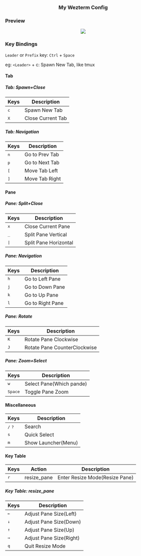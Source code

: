 <h3 align="center">My Wezterm Config</h3>

### Preview

<p align="center">
  <img src="https://github.com/user-attachments/assets/e66d2acd-3ac6-47b3-bdfd-6dfea4b1756b" />
</p>

### Key Bindings

`Leader` or `Prefix` key: `Ctrl` + `Space`

eg: `<Leader>` + c: Spawn New Tab, like tmux

#### Tab

##### Tab: Spawn+Close

| Keys                     | Description                            |
| ------------------------ | -------------------------------------- |
| <kbd>c</kbd>             | Spawn New Tab                          |
| <kbd>X</kbd>             | Close Current Tab                      |

##### Tab: Navigation

| Keys                     | Description                            |
| ------------------------ | -------------------------------------- |
| <kbd>n</kbd>             | Go to Prev Tab                         |
| <kbd>p</kbd>             | Go to Next Tab                         |
| <kbd>[</kbd>             | Move Tab Left                          |
| <kbd>]</kbd>             | Move Tab Right                         |

#### Pane

##### Pane: Split+Close

| Keys                     | Description                            |
| ------------------------ | -------------------------------------- |
| <kbd>x</kbd>             | Close Current Pane                     |
| <kbd>_</kbd>             | Split Pane Vertical                    |
| <kbd>\|</kbd>            | Split Pane Horizontal                  |

##### Pane: Navigation

| Keys                     | Description                            |
| ------------------------ | -------------------------------------- |
| <kbd>h</kbd>             | Go to Left Pane                        |
| <kbd>j</kbd>             | Go to Down Pane                        |
| <kbd>k</kbd>             | Go to Up Pane                          |
| <kbd>l</kbd>             | Go to Right Pane                       |

##### Pane: Rotate

| Keys                     | Description                            |
| ------------------------ | -------------------------------------- |
| <kbd>K</kbd>             | Rotate Pane Clockwise                  |
| <kbd>J</kbd>             | Rotate Pane CounterClockwise           |


##### Pane: Zoom+Select

| Keys                     | Description                            |
| ------------------------ | -------------------------------------- |
| <kbd>w</kbd>             | Select Pane(Which pande)               |
| <kbd>Space</kbd>         | Toggle Pane Zoom                       |

#### Miscellaneous

| Keys                      | Description                            |
| ------------------------- | -------------------------------------- |
| <kbd>/</kbd> <kbd>?</kbd> | Search                                 |
| <kbd>s</kbd>              | Quick Select                           |
| <kbd>m</kbd>              | Show Launcher(Menu)                    |

#### Key Table

| Keys                     | Action           | Description                            |
| ------------------------ | ---------------- | -------------------------------------- |
| <kbd>r</kbd>             | resize_pane      | Enter Resize Mode(Resize Pane)         |

##### Key Table: resize_pane

| Keys                     | Description                            |
| ------------------------ | -------------------------------------- |
| <kbd>←</kbd>             | Adjust Pane Size(Left)                 |
| <kbd>↓</kbd>             | Adjust Pane Size(Down)                 |
| <kbd>↑</kbd>             | Adjust Pane Size(Up)                   |
| <kbd>→</kbd>             | Adjust Pane Size(Right)                |
| <kbd>q</kbd>             | Quit Resize Mode                       |
